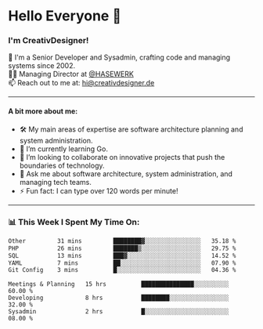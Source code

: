 # Hello Everyone 👋

### I'm CreativDesigner!

🔭 I'm a Senior Developer and Sysadmin, crafting code and managing systems since 2002.  
👨‍💼 Managing Director at [@HASEWERK](https://github.com/HASEWERK)  
📫 Reach out to me at: [hi@creativdesigner.de](mailto:hi@creativdesigner.de)  

---

#### A bit more about me:

- 🛠 My main areas of expertise are software architecture planning and system administration.
- 🌱 I’m currently learning Go.
- 👯 I’m looking to collaborate on innovative projects that push the boundaries of technology.
- 💬 Ask me about software architecture, system administration, and managing tech teams.
- ⚡ Fun fact: I can type over 120 words per minute!  

---

### 📊 **This Week I Spent My Time On:**

<!--START_SECTION:waka-->

```txt
Other         31 mins         ████████▓░░░░░░░░░░░░░░░░   35.18 %
PHP           26 mins         ███████▒░░░░░░░░░░░░░░░░░   29.75 %
SQL           13 mins         ███▓░░░░░░░░░░░░░░░░░░░░░   14.52 %
YAML          7 mins          ██░░░░░░░░░░░░░░░░░░░░░░░   07.90 %
Git Config    3 mins          █░░░░░░░░░░░░░░░░░░░░░░░░   04.36 %
```

<!--END_SECTION:waka-->

```text
Meetings & Planning   15 hrs          ███████████████░░░░░░░░░░   60.00 % 
Developing            8 hrs           ████████░░░░░░░░░░░░░░░░░   32.00 % 
Sysadmin              2 hrs           █░░░░░░░░░░░░░░░░░░░░░░░░   08.00 %

